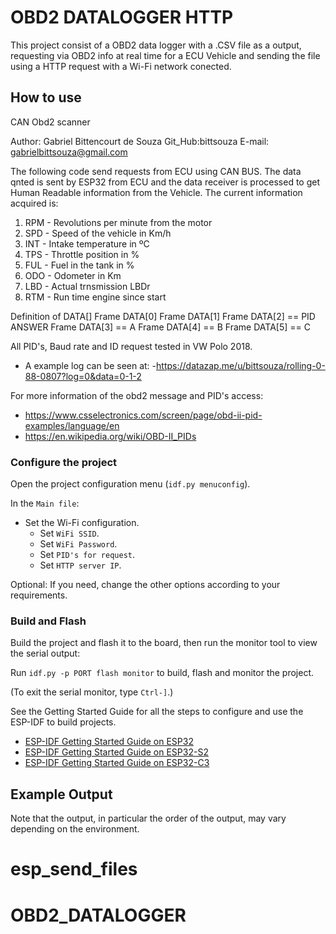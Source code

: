 # OBD2 DATALOGGER HTTP

This project consist of a OBD2 data logger with a .CSV file as a output, requesting via OBD2 info at real time for a ECU Vehicle and sending the file using a HTTP request with a Wi-Fi network conected.

## How to use

CAN Obd2 scanner

Author: Gabriel Bittencourt de Souza
Git_Hub:bittsouza
E-mail: gabrielbittsouza@gmail.com
   

 The following code send requests from ECU using CAN BUS. The data qnted is sent by ESP32 from ECU and the
 data receiver is processed to get Human Readable information from the Vehicle. 
 The current information acquired is:
 1) RPM - Revolutions per minute from the motor
 2) SPD - Speed of the vehicle in Km/h
 3) INT - Intake temperature in ºC
 4) TPS - Throttle position in %
 5) FUL - Fuel in the tank in %
 6) ODO - Odometer in Km
 7) LBD - Actual trnsmission LBDr
 8) RTM - Run time engine since start
 
 Definition of DATA[]
 Frame DATA[0]
 Frame DATA[1]
 Frame DATA[2] == PID ANSWER
 Frame DATA[3] == A
 Frame DATA[4] == B
 Frame DATA[5] == C
 
All PID's, Baud rate and ID request tested in VW Polo 2018.
 
- A example log can be seen at:
    -https://datazap.me/u/bittsouza/rolling-0-88-0807?log=0&data=0-1-2

For more information of the obd2 message and PID's access:

- https://www.csselectronics.com/screen/page/obd-ii-pid-examples/language/en
- https://en.wikipedia.org/wiki/OBD-II_PIDs


### Configure the project

Open the project configuration menu (`idf.py menuconfig`). 

In the `Main file`:

* Set the Wi-Fi configuration.
    * Set `WiFi SSID`.
    * Set `WiFi Password`.
    * Set `PID's for request`.
    * Set `HTTP server IP`.

Optional: If you need, change the other options according to your requirements.

### Build and Flash

Build the project and flash it to the board, then run the monitor tool to view the serial output:

Run `idf.py -p PORT flash monitor` to build, flash and monitor the project.

(To exit the serial monitor, type ``Ctrl-]``.)

See the Getting Started Guide for all the steps to configure and use the ESP-IDF to build projects.

* [ESP-IDF Getting Started Guide on ESP32](https://docs.espressif.com/projects/esp-idf/en/latest/esp32/get-started/index.html)
* [ESP-IDF Getting Started Guide on ESP32-S2](https://docs.espressif.com/projects/esp-idf/en/latest/esp32s2/get-started/index.html)
* [ESP-IDF Getting Started Guide on ESP32-C3](https://docs.espressif.com/projects/esp-idf/en/latest/esp32c3/get-started/index.html)

## Example Output
Note that the output, in particular the order of the output, may vary depending on the environment.

# esp_send_files
# OBD2_DATALOGGER
